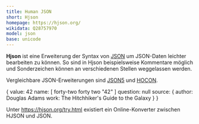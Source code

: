 ```yaml
---
title: Human JSON
short: Hjson
homepage: https://hjson.org/
wikidata: Q28757970 
model: json
base: unicode
---
```


**Hjson** ist eine Erweiterung der Syntax von [JSON](json) um JSON-Daten
leichter bearbeiten zu können. So sind in Hjson beispielsweise Kommentare
möglich und Sonderzeichen können an verschiedenen Stellen weggelassen werden.

Vergleichbare JSON-Erweiterungen sind [JSON5](json5) und [HOCON](hocon).

<example>
    {
      value: 42
      name: [
        forty-two
        forty two
        "42"
      ]
      question: null
      source: {
        author: Douglas Adams
        work: The Hitchhiker's Guide to the Galaxy
      }
    }
</example>

Unter <https://hjson.org/try.html> existiert ein Online-Konverter zwischen HJSON und JSON.
